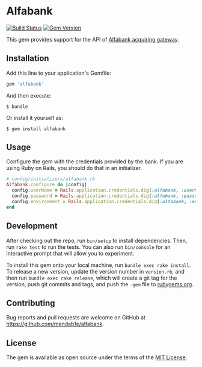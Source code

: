# Alfabank

[![Build Status](https://travis-ci.org/mendab1e/alfabank.svg?branch=master)](https://travis-ci.org/mendab1e/alfabank) [![Gem Version](https://badge.fury.io/rb/alfabank.svg)](https://badge.fury.io/rb/alfabank)

This gem provides support for the API of [Alfabank acquiring gateway](https://engine.paymentgate.ru/ecommerce/).

## Installation

Add this line to your application's Gemfile:

```ruby
gem 'alfabank'
```

And then execute:

    $ bundle

Or install it yourself as:

    $ gem install alfabank

## Usage

Configure the gem with the credentials provided by the bank. If you are using Ruby on Rails, you should do that in an initializer.

```ruby
# config/initializers/alfabank.rb
Alfabank.configure do |config|
  config.userName = Rails.application.credentials.dig(:alfabank, :userName)
  config.password = Rails.application.credentials.dig(:alfabank, :password)
  config.environment = Rails.application.credentials.dig(:alfabank, :environment) # 'production' or 'test'
end
```

## Development

After checking out the repo, run `bin/setup` to install dependencies. Then, run `rake test` to run the tests. You can also run `bin/console` for an interactive prompt that will allow you to experiment.

To install this gem onto your local machine, run `bundle exec rake install`. To release a new version, update the version number in `version.rb`, and then run `bundle exec rake release`, which will create a git tag for the version, push git commits and tags, and push the `.gem` file to [rubygems.org](https://rubygems.org).

## Contributing

Bug reports and pull requests are welcome on GitHub at https://github.com/mendab1e/alfabank.

## License

The gem is available as open source under the terms of the [MIT License](https://opensource.org/licenses/MIT).

